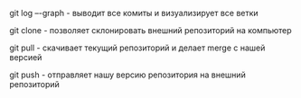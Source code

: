 git log –-graph - выводит все комиты и визуализирует все ветки

git clone - позволяет склонировать внешний репозиторий на компьютер

git pull - скачивает текущий репозиторий и делает merge с нашей версией

git push - отправляет нашу версию репозитория на внешний репозиторий

